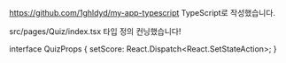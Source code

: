https://github.com/1ghldyd/my-app-typescript
TypeScript로 작성했습니다.


src/pages/Quiz/index.tsx 타입 정의 컨닝했습니다!

interface QuizProps {
	setScore: React.Dispatch<React.SetStateAction<number>>;
}